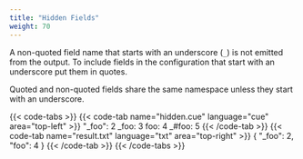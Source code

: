 ```yaml
---
title: "Hidden Fields"
weight: 70
---
```


A non-quoted field name that starts with an underscore (`_`) is not
emitted from the output.
To include fields in the configuration that start with an underscore
put them in quotes.

Quoted and non-quoted fields share the same namespace unless they start
with an underscore.

{{< code-tabs >}}
{{< code-tab name="hidden.cue" language="cue" area="top-left" >}}
"_foo": 2
_foo:   3
foo:    4
_#foo:  5
{{< /code-tab >}}
{{< code-tab name="result.txt" language="txt" area="top-right" >}}
{
    "_foo": 2,
    "foo": 4
}
{{< /code-tab >}}
{{< /code-tabs >}}
